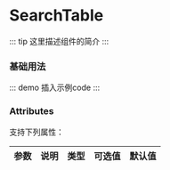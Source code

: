
# SearchTable

::: tip
这里描述组件的简介
:::

### 基础用法
::: demo
插入示例code
:::


### Attributes

支持下列属性：

| 参数          | 说明            | 类型            | 可选值                 | 默认值   |
|-------------  |---------------- |---------------- |---------------------- |-------- |

